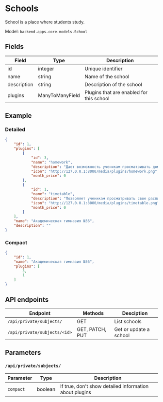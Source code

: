 # Schools

School is a place where students study.

Model: ``backend.apps.core.models.School``

## Fields

| Field       | Type            | Description                              |
| ----------- | --------------- | ---------------------------------------- |
| id          | integer         | Unique identifier                        |
| name        | string          | Name of the school                       |
| description | string          | Description of the school                |
| plugins     | ManyToManyField | Plugins that are enabled for this school |

## Example

### Detailed

```json
{
    "id": 1,
    "plugins": [
        {
            "id": 3,
            "name": "homework",
            "description": "Дает возможность ученикам просматривать домашнее задание, которое может быть добавлено учителями.",
            "icon": "http://127.0.0.1:8000/media/plugins/homework.png",
            "month_price": 0
        },
        {
            "id": 1,
            "name": "timetable",
            "description": "Позволяет ученикам просматривать свое расписание, которое задается администраторами для каждого класса.",
            "icon": "http://127.0.0.1:8000/media/plugins/timetable.png",
            "month_price": 0
        }
    ],
    "name": "Академическая гимназия №56",
    "description": ""
}
```

### Compact

```json
{
    "id": 1,
    "name": "Академическая гимназия №56",
    "plugins": [
        3,
        1
    ]
}
```

## API endpoints

| Endpoint                     | Methods         | Desciption             |
| ---------------------------- | --------------- | ---------------------- |
| `/api/private/subjects/`     | GET             | List schools           |
| `/api/private/subjects/<id>` | GET, PATCH, PUT | Get or update a school |


## Parameters

### `/api/private/subjects/`

| Parameter | Type    | Description                                            |
| --------- | ------- | ------------------------------------------------------ |
| `compact` | boolean | If true, don't show detailed information about plugins |

